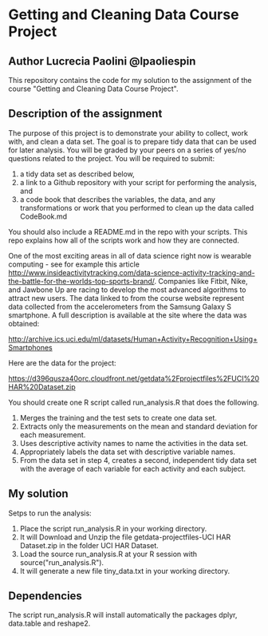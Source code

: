 # Getting and Cleaning Data Course Project

## Author Lucrecia Paolini @lpaoliespin

This repository contains the code for my solution to the assignment of the course "Getting and Cleaning Data Course Project".

## Description of the assignment

The purpose of this project is to demonstrate your ability to collect, work with, and clean a data set. The goal is to prepare tidy data that can be used for later analysis. You will be graded by your peers on a series of yes/no questions related to the project. You will be required to submit:

1) a tidy data set as described below,
2) a link to a Github repository with your script for performing the analysis, and
3) a code book that describes the variables, the data, and any transformations or work that you performed to clean up the data called CodeBook.md

You should also include a README.md in the repo with your scripts. This repo explains how all of the scripts work and how they are connected.

One of the most exciting areas in all of data science right now is wearable computing - see for example this article <http://www.insideactivitytracking.com/data-science-activity-tracking-and-the-battle-for-the-worlds-top-sports-brand/>. Companies like Fitbit, Nike, and Jawbone Up are racing to develop the most advanced algorithms to attract new users. The data linked to from the course website represent data collected from the accelerometers from the Samsung Galaxy S smartphone. A full description is available at the site where the data was obtained:

 <http://archive.ics.uci.edu/ml/datasets/Human+Activity+Recognition+Using+Smartphones>

Here are the data for the project:

 <https://d396qusza40orc.cloudfront.net/getdata%2Fprojectfiles%2FUCI%20HAR%20Dataset.zip>

You should create one R script called run_analysis.R that does the following.

1. Merges the training and the test sets to create one data set.
2. Extracts only the measurements on the mean and standard deviation for each measurement.
3. Uses descriptive activity names to name the activities in the data set.
4. Appropriately labels the data set with descriptive variable names.
5. From the data set in step 4, creates a second, independent tidy data set with the average of each variable for each activity and each subject.

## My solution

Setps to run the analysis:

1. Place the script run_analysis.R in your working directory.
1. It will Download and Unzip the file getdata-projectfiles-UCI HAR Dataset.zip in the folder UCI HAR Dataset.
1. Load the source run_analysis.R at your R session with source("run_analysis.R").
1. It will generate a new file tiny_data.txt in your working directory.

## Dependencies

The script run_analysis.R will install automatically the packages dplyr, data.table and reshape2.



